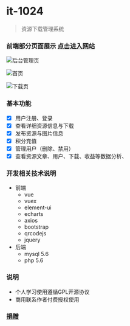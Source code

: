 # it-1024
> 资源下载管理系统

### 前端部分页面展示 [点击进入网站](http://dl.it-1024.net/)

![](https://i.loli.net/2020/09/11/xBijEYoHhpOJKrF.png "后台管理页")

![](https://i.loli.net/2020/09/11/qhAVGb176lzOTsj.png "首页")

![](https://i.loli.net/2020/09/11/HPqY6rNUMp3tKnx.png "下载页")

### 基本功能
- [x]  用户注册、登录
- [x]  查看详细资源信息与下载
- [x]  发布资源与图片信息
- [x]  积分充值
- [x]  管理用户（删除、禁用）
- [x]  查看资源文章、用户、下载、收益等数据分析、

### 开发相关技术说明
- 前端
  - vue
  - vuex
  - element-ui
  - echarts
  - axios
  - bootstrap
  - qrcodejs
  - jquery
- 后端
  - mysql 5.6
  - php 5.6

### 说明
- 个人学习使用遵循GPL开源协议
- 商用联系作者付费授权使用
### [捐赠](http://m.it-1024.net/pay.html)





  



















